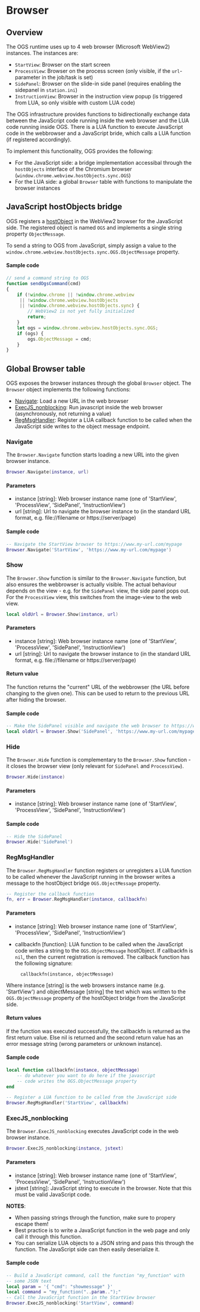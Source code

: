 # Browser

## Overview 

The OGS runtime uses up to 4 web browser (Microsoft WebView2) instances. The instances are:

- `StartView`: Browser on the start screen
- `ProcessView`: Browser on the process screen (only visible, if the `url`-parameter in the job/task is set)
- `SidePanel`: Browser on the slide-in side panel (requires enabling the sidepanel in `station.ini`)
- `InstructionView`: Browser in the instruction view popup (is triggered from LUA, so only visible with custom LUA code)

The OGS infrastructure provides functions to bidirectionally exchange data between the JavaScript code running inside the web browser and the LUA code running inside OGS. There is a LUA function to execute JavaScript code in the webbrowser and a JavaScript bride, which calls a LUA function (if registered accordingly).

To implement this functionality, OGS provides the following:

- For the JavaScript side: a bridge implementation accessibal through the `hostObjects` interface of the Chromium browser (`window.chrome.webview.hostObjects.sync.OGS`)
- For the LUA side: a global `Browser` table with functions to manipulate the browser instances

## JavaScript hostObjects bridge

OGS registers a [hostObject](https://learn.microsoft.com/en-us/dotnet/api/microsoft.web.webview2.core.corewebview2.addhostobjecttoscript) in the WebView2 browser for the JavaScript side. The registered object is named `OGS` and implements a single string property `ObjectMessage`.

To send a string to OGS from JavaScript, simply assign a value to the `window.chrome.webview.hostObjects.sync.OGS.ObjectMessage` property.

#### Sample code

``` javascript
// send a command string to OGS	
function sendOgsCommand(cmd)
{
	if (!window.chrome || !window.chrome.webview
	 || !window.chrome.webview.hostObjects
	 || !window.chrome.webview.hostObjects.sync) {
        // WebView2 is not yet fully initialized
		return;     
	}
	let ogs = window.chrome.webview.hostObjects.sync.OGS;
	if (ogs) {
		ogs.ObjectMessage = cmd;	
	}
}
``` 

## Global Browser table

OGS exposes the browser instances through the global `Browser` object. The `Browser` object implements the following functions:

- [Navigate](#navigate): Load a new URL in the web browser
- [ExecJS_nonblocking](#execjs-nonblocking): Run javascript inside the web browser (asynchronously, not returning a value)
- [RegMsgHandler](#reg.msg-handler): Register a LUA callback function to be called when the JavaScript side writes to the object message endpoint.

<!--
The following functions are also available, but are not fully implemented at the moment:
- [ExecJS_sync](#execjs-sync): 
- [ExecJS_async](#execjs-async):
- [Show](#show): 
- [Hide](#hide): 
- [GetState](#getstate): 
-->

### Navigate

The `Browser.Navigate` function starts loading a new URL into the given browser instance.

```LUA
Browser.Navigate(instance, url)
```

#### Parameters

- instance [string]: Web browser instance name (one of 'StartView', 'ProcessView', 'SidePanel', 'InstructionView') 
- url [string]: Url to navigate the browser instance to (in the standard URL format, e.g. file://filename or https://server/page)

#### Sample code
```LUA
-- Navigate the StartView browser to https://www.my-url.com/mypage
Browser.Navigate('StartView', 'https://www.my-url.com/mypage')
```

### Show

The `Browser.Show` function is similar to the `Browser.Navigate` function, but also ensures the webbrowser is actually visible. The actual behaviour depends on the view - e.g. for the `SidePanel` view, the side panel pops out. For the `ProcessView` view, this switches from the image-view to the web view.

```LUA
local oldUrl = Browser.Show(instance, url)
```

#### Parameters

- instance [string]: Web browser instance name (one of 'StartView', 'ProcessView', 'SidePanel', 'InstructionView') 
- url [string]: Url to navigate the browser instance to (in the standard URL format, e.g. file://filename or https://server/page)

#### Return value

The function returns the "current" URL of the webbrowser (the URL before changing to the given one). This can be used to return to the previous URL after hiding the browser.

#### Sample code
```LUA
-- Make the SidePanel visible and navigate the web browser to https://www.my-url.com/mypage
local oldUrl = Browser.Show('SidePanel', 'https://www.my-url.com/mypage')
```

### Hide

The `Browser.Hide` function is complementary to the `Browser.Show` function - it closes the browser view (only relevant for `SidePanel` and `ProcessView`).

```LUA
Browser.Hide(instance)
```

#### Parameters

- instance [string]: Web browser instance name (one of 'StartView', 'ProcessView', 'SidePanel', 'InstructionView') 

#### Sample code
```LUA
-- Hide the SidePanel
Browser.Hide('SidePanel')
```

### RegMsgHandler

The `Browser.RegMsgHandler` function registers or unregisters a LUA function to be called whenever the JavaScript running in the browser writes a message to the hostObject bridge `OGS.ObjectMessage` property.

```LUA
-- Register the callback function
fn, err = Browser.RegMsgHandler(instance, callbackfn)
```

#### Parameters

- instance [string]: Web browser instance name (one of 'StartView', 'ProcessView', 'SidePanel', 'InstructionView') 
- callbackfn [function]: LUA function to be called when the JavaScript code writes a string to the `OGS.ObjectMessage` hostObject. If callbackfn is `nil`, then the current registration is removed. The callback function has the following signature:

        callbackfn(instance, objectMessage)

Where instance [string] is the web browsers instance name (e.g. 'StartView') and objectMessage [string] the text which was written to the `OGS.ObjectMessage` property of the hostObject bridge from the JavaScript side.

#### Return values

If the function was executed successfully, the callbackfn is returned as the first return value. Else nil is returned and the second return value has an error message string (wrong parameters or unknown instance).

#### Sample code
```LUA
local function callbackfn(instance, objectMessage)
    -- do whatever you want to do here if the javascript 
    -- code writes the OGS.ObjectMessage property
end

-- Register a LUA function to be called from the JavaScript side
Browser.RegMsgHandler('StartView', callbackfn)
```

### ExecJS_nonblocking

The `Browser.ExecJS_nonblocking` executes JavaScript code in the web browser instance.

```LUA
Browser.ExecJS_nonblocking(instance, jstext)
```

#### Parameters

- instance [string]: Web browser instance name (one of 'StartView', 'ProcessView', 'SidePanel', 'InstructionView') 
- jstext [string]: JavaScript string to execute in the browser. Note that this must be valid JavaScript code. 

**NOTES**: 

- When passing strings through the function, make sure to propery escape them!
- Best practice is to write a JavaScript function in the web page and only call it through this function.
- You can serialize LUA objects to a JSON string and pass this through the function. The JavaScript side can then easily deserialize it.

#### Sample code
```LUA
-- Build a JavaScript command, call the function "my_function" with
-- some JSON text
local param = '{ "cmd": "showmessage" }'
local command = "my_function("..param..");"
-- Call the JavaScript function in the StartView browser
Browser.ExecJS_nonblocking('StartView', command)
```

